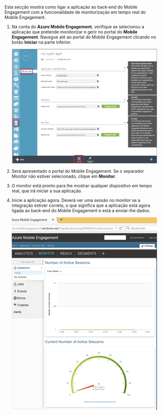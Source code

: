 Esta secção mostra como ligar a aplicação ao back-end do Mobile Engagement com a funcionalidade de monitorização em tempo real do Mobile Engagement. 

1. Na conta do **Azure Mobile Engagement**, verifique se selecionou a aplicação que pretende monitorizar e gerir no portal do **Mobile Engagement**. Navegue até ao portal do Mobile Engagement clicando no botão **Iniciar** na parte inferior. 
   
     ![](./media/mobile-engagement-connect-app-with-monitor/engage-button.png)
2. Será apresentado o portal do Mobile Engagement. Se o separador Monitor não estiver selecionado, clique em **Monitor**.
3. O monitor está pronto para lhe mostrar qualquer dispositivo em tempo real, que irá iniciar a sua aplicação.
4. Inicie a aplicação agora. Deverá ver uma sessão no monitor se a integração estiver correta, o que significa que a aplicação está agora ligada ao back-end do Mobile Engagement e está a enviar-lhe dados.  
   
     ![](./media/mobile-engagement-connect-app-with-monitor/monitor.png)

<!--HONumber=Aug16_HO1-->


